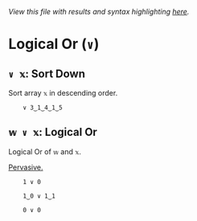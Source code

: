 *View this file with results and syntax highlighting [here](https://mlochbaum.github.io/BQN/help/sortdown_or.html).*

# Logical Or (`∨`)

## `∨ 𝕩`: Sort Down

Sort array `𝕩` in descending order.

        ∨ 3‿1‿4‿1‿5



## `𝕨 ∨ 𝕩`: Logical Or

Logical Or of `𝕨` and `𝕩`.

[Pervasive.](../doc/arithmetic.md#pervasion)

        1 ∨ 0

        1‿0 ∨ 1‿1

        0 ∨ 0
